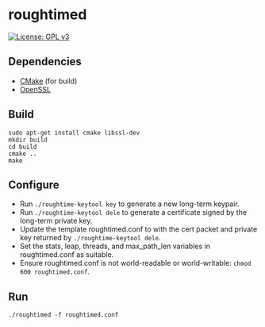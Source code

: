 # roughtimed
[![License: GPL v3](https://img.shields.io/badge/License-GPL%20v3-blue.svg)](https://www.gnu.org/licenses/gpl-3.0)

## Dependencies

* [CMake](https://github.com/Kitware/CMake) (for build)
* [OpenSSL](https://github.com/openssl/openssl)

## Build

```
sudo apt-get install cmake libssl-dev
mkdir build
cd build
cmake ..
make
```

## Configure

* Run `./roughtime-keytool key` to generate a new long-term keypair.
* Run `./roughtime-keytool dele` to generate a certificate signed by the long-term private key.
* Update the template roughtimed.conf to with the cert packet and private key returned by `./roughtime-keytool dele`.
* Set the stats, leap, threads, and max_path_len variables in roughtimed.conf as suitable.
* Ensure roughtimed.conf is not world-readable or world-writable: `chmod 600 roughtimed.conf`.

## Run

```
./roughtimed -f roughtimed.conf
```

